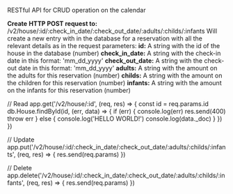 RESTful API for CRUD operation on the calendar

**Create**
**HTTP POST  request to:**
/v2/house/:id/:check_in_date/:check_out_date/:adults/:childs/:infants
Will create a new entry with in the database for a reservation with all the relevant details 
as in the request parameters:
**id:** A string with the id of the house in the database (number)
**check_in_date:** A string with the check-in date in this format: 'mm_dd_yyyy'
**check_out_date:** A string with the check-out date in this format: 'mm_dd_yyyy'
**adults:** A string with the amount on the adults for this reservation (number)
**childs:** A string with the amount on the children for this reservation (number)
**infants:** A string with the amount on the infants for this reservation (number)


// Read
app.get('/v2/house/:id', (req, res) => {
  const id = req.params.id
  db.House.findById(id, (err, data) => {
    if (err) {
      console.log(err)
      res.send(400)
      throw err
    } else {
      console.log('HELLO WORLD!')
      console.log(data._doc)
    }
  })
})

// Update
app.put('/v2/house/:id/:check_in_date/:check_out_date/:adults/:childs/:infants', (req, res) => {
  res.send(req.params)
})

// Delete
app.delete('/v2/house/:id/:check_in_date/:check_out_date/:adults/:childs/:infants', (req, res) => {
  res.send(req.params)
})